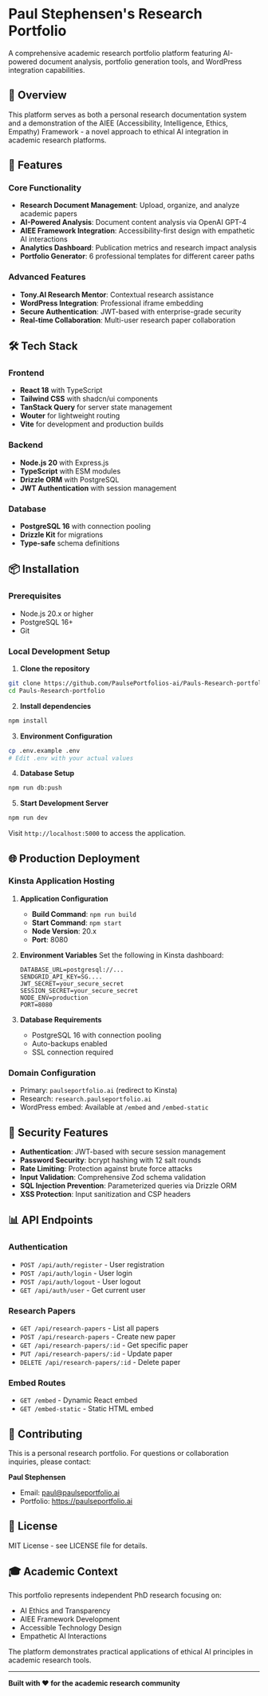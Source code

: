 # Paul Stephensen's Research Portfolio

A comprehensive academic research portfolio platform featuring AI-powered document analysis, portfolio generation tools, and WordPress integration capabilities.

## 🎯 Overview

This platform serves as both a personal research documentation system and a demonstration of the AIEE (Accessibility, Intelligence, Ethics, Empathy) Framework - a novel approach to ethical AI integration in academic research platforms.

## 🚀 Features

### Core Functionality
- **Research Document Management**: Upload, organize, and analyze academic papers
- **AI-Powered Analysis**: Document content analysis via OpenAI GPT-4
- **AIEE Framework Integration**: Accessibility-first design with empathetic AI interactions
- **Analytics Dashboard**: Publication metrics and research impact analysis
- **Portfolio Generator**: 6 professional templates for different career paths

### Advanced Features
- **Tony.AI Research Mentor**: Contextual research assistance
- **WordPress Integration**: Professional iframe embedding
- **Secure Authentication**: JWT-based with enterprise-grade security
- **Real-time Collaboration**: Multi-user research paper collaboration

## 🛠 Tech Stack

### Frontend
- **React 18** with TypeScript
- **Tailwind CSS** with shadcn/ui components
- **TanStack Query** for server state management
- **Wouter** for lightweight routing
- **Vite** for development and production builds

### Backend
- **Node.js 20** with Express.js
- **TypeScript** with ESM modules
- **Drizzle ORM** with PostgreSQL
- **JWT Authentication** with session management

### Database
- **PostgreSQL 16** with connection pooling
- **Drizzle Kit** for migrations
- **Type-safe** schema definitions

## 📦 Installation

### Prerequisites
- Node.js 20.x or higher
- PostgreSQL 16+
- Git

### Local Development Setup

1. **Clone the repository**
```bash
git clone https://github.com/PaulsePortfolios-ai/Pauls-Research-portfolio.git
cd Pauls-Research-portfolio
```

2. **Install dependencies**
```bash
npm install
```

3. **Environment Configuration**
```bash
cp .env.example .env
# Edit .env with your actual values
```

4. **Database Setup**
```bash
npm run db:push
```

5. **Start Development Server**
```bash
npm run dev
```

Visit `http://localhost:5000` to access the application.

## 🌐 Production Deployment

### Kinsta Application Hosting

1. **Application Configuration**
   - **Build Command**: `npm run build`
   - **Start Command**: `npm start`
   - **Node Version**: 20.x
   - **Port**: 8080

2. **Environment Variables**
   Set the following in Kinsta dashboard:
   ```
   DATABASE_URL=postgresql://...
   SENDGRID_API_KEY=SG....
   JWT_SECRET=your_secure_secret
   SESSION_SECRET=your_secure_secret
   NODE_ENV=production
   PORT=8080
   ```

3. **Database Requirements**
   - PostgreSQL 16 with connection pooling
   - Auto-backups enabled
   - SSL connection required

### Domain Configuration
- Primary: `paulseportfolio.ai` (redirect to Kinsta)
- Research: `research.paulseportfolio.ai`
- WordPress embed: Available at `/embed` and `/embed-static`

## 🔐 Security Features

- **Authentication**: JWT-based with secure session management
- **Password Security**: bcrypt hashing with 12 salt rounds
- **Rate Limiting**: Protection against brute force attacks
- **Input Validation**: Comprehensive Zod schema validation
- **SQL Injection Prevention**: Parameterized queries via Drizzle ORM
- **XSS Protection**: Input sanitization and CSP headers

## 📊 API Endpoints

### Authentication
- `POST /api/auth/register` - User registration
- `POST /api/auth/login` - User login
- `POST /api/auth/logout` - User logout
- `GET /api/auth/user` - Get current user

### Research Papers
- `GET /api/research-papers` - List all papers
- `POST /api/research-papers` - Create new paper
- `GET /api/research-papers/:id` - Get specific paper
- `PUT /api/research-papers/:id` - Update paper
- `DELETE /api/research-papers/:id` - Delete paper

### Embed Routes
- `GET /embed` - Dynamic React embed
- `GET /embed-static` - Static HTML embed

## 🤝 Contributing

This is a personal research portfolio. For questions or collaboration inquiries, please contact:

**Paul Stephensen**
- Email: paul@paulseportfolio.ai
- Portfolio: https://paulseportfolio.ai

## 📄 License

MIT License - see LICENSE file for details.

## 🎓 Academic Context

This portfolio represents independent PhD research focusing on:
- AI Ethics and Transparency
- AIEE Framework Development
- Accessible Technology Design
- Empathetic AI Interactions

The platform demonstrates practical applications of ethical AI principles in academic research tools.

---

**Built with ❤️ for the academic research community**